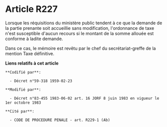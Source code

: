 # Article R227

Lorsque les réquisitions du ministère public tendent à ce que la demande de la partie prenante soit accueillie sans
modification, l'ordonnance de taxe n'est susceptible d'aucun recours si le montant de la somme allouée est conforme à ladite
demande.

Dans ce cas, le mémoire est revêtu par le chef du secrétariat-greffe de la mention Taxe définitive.

**Liens relatifs à cet article**

	**Codifié par**:

	  - Décret n°59-318 1959-02-23

	**Modifié par**:

	  - Décret n°83-455 1983-06-02 art. 16 JORF 8 juin 1983 en vigueur le 1er octobre 1983

	**Cité par**:

	  - CODE DE PROCEDURE PENALE - art. R229-1 (Ab)
